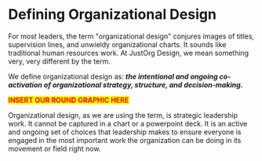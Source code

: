 # Defining Organizational Design

For most leaders, the term "organizational design" conjures images of titles, supervision lines, and unwieldy organizational charts. It sounds like traditional human resources work. At JustOrg Design, we mean something very, very different by the term.

We define organizational design as: _**the intentional and ongoing co-activation of organizational strategy, structure, and decision-making.**_&#x20;

<mark style="color:red;">**INSERT OUR ROUND GRAPHIC HERE**</mark>

Organizational design, as we are using the term, is strategic leadership work. It cannot be captured in a chart or a powerpoint deck. It is an active and ongoing set of choices that leadership makes to ensure everyone is engaged in the most important work the organization can be doing in its movement or field right now.&#x20;





